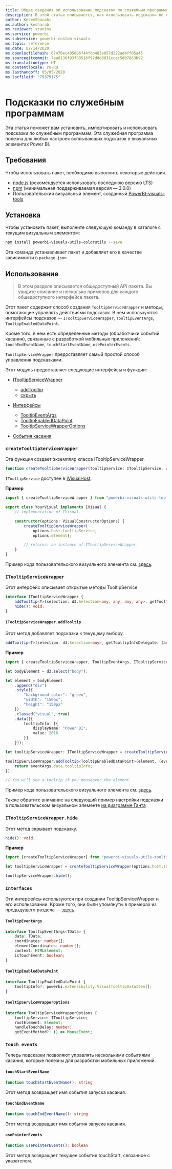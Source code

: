 ```yaml
---
title: Общие сведения об использовании подсказок по служебным программам в визуальном элементе Power BI
description: В этой статье описывается, как использовать подсказки по служебным программам для упрощения настройки всплывающих подсказок для визуальных элементов Power BI
author: KesemSharabi
ms.author: kesharab
ms.reviewer: sranins
ms.service: powerbi
ms.subservice: powerbi-custom-visuals
ms.topic: reference
ms.date: 02/14/2020
ms.openlocfilehash: 67470ec405806f44fdb483e857d222ad4ff05a45
ms.sourcegitcommit: 7aa0136f93f88516f97ddd8031ccac5d07863b92
ms.translationtype: HT
ms.contentlocale: ru-RU
ms.lasthandoff: 05/05/2020
ms.locfileid: "79379175"
---
```

# <a name="tooltip-utils"></a>Подсказки по служебным программам
Эта статья поможет вам установить, импортировать и использовать подсказки по служебным программам. Эта служебная программа полезна для любых настроек всплывающих подсказок в визуальных элементах Power BI.

## <a name="requirements"></a>Требования
Чтобы использовать пакет, необходимо выполнить некоторые действия.
* [node.js](https://nodejs.org) (рекомендуется использовать последнюю версию LTS)
* [npm](https://www.npmjs.com/) (минимальная поддерживаемая версия — 3.0.0)
* Пользовательский визуальный элемент, созданный [PowerBI-visuals-tools](https://www.npmjs.com/package/powerbi-visuals-tools)

## <a name="installation"></a>Установка

Чтобы установить пакет, выполните следующую команду в каталоге с текущим визуальным элементом:

```bash
npm install powerbi-visuals-utils-colorutils --save
```
Эта команда устанавливает пакет и добавляет его в качестве зависимости в ```package.json```

## <a name="usage"></a>Использование

> В этом разделе описывается общедоступный API пакета. Вы увидите описание и несколько примеров для каждого общедоступного интерфейса пакета.

Этот пакет содержит способ создания `TooltipServiceWrapper` и методы, помогающие управлять действиями подсказок. В нем используются интерфейсы подсказок — `ITooltipServiceWrapper`, `TooltipEventArgs`, `TooltipEnabledDataPoint`. 

Кроме того, в нем есть определенные методы (обработчики событий касания), связанные с разработкой мобильных приложений: `touchEndEventName`, `touchStartEventName`, `usePointerEvents`.

`TooltipServiceWrapper` предоставляет самый простой способ управления подсказками.

Этот модуль предоставляет следующие интерфейсы и функции:
* [ITooltipServiceWrapper](#itooltipservicewrapper)
  * [addTooltip](#itooltipservicewrapperaddtooltip)
  * [скрыть](#itooltipservicewrapperhide)

* [Интерфейсы](#interfaces)
  * [TooltipEventArgs](#tooltipeventargs)
  * [TooltipEnabledDataPoint](#tooltipenableddatapoint)
  * [TooltipServiceWrapperOptions](#tooltipservicewrapperoptions)
* [События касания](#touch-events)

### `createTooltipServiceWrapper`
Эта функция создает экземпляр класса ITooltipServiceWrapper.

```typescript
function createTooltipServiceWrapper(tooltipService: ITooltipService, rootElement: Element, handleTouchDelay?: number,  getEventMethod?: () => MouseEvent): ITooltipServiceWrapper;
```

```ITooltipService``` доступен в [IVisualHost](https://github.com/microsoft/PowerBI-visuals-tools/blob/master/templates/visuals/.api/v2.6.0/PowerBI-visuals.d.ts#L1335).

**Пример**

```typescript
import { createTooltipServiceWrapper } from "powerbi-visuals-utils-tooltiputils";

export class YourVisual implements IVisual {
    // implementation of IVisual.

    constructor(options: VisualConstructorOptions) {
        createTooltipServiceWrapper(
            options.host.tooltipService,
            options.element);

        // returns: an instance of ITooltipServiceWrapper.
    }
}
```

Пример кода пользовательского визуального элемента см. [здесь](https://github.com/microsoft/powerbi-visuals-gantt/blob/master/src/gantt.ts#L391).

### `ITooltipServiceWrapper`
Этот интерфейс описывает открытые методы TooltipService

```typescript
interface ITooltipServiceWrapper {
    addTooltip<T>(selection: d3.Selection<any, any, any, any>, getTooltipInfoDelegate: (args: TooltipEventArgs<T>) => powerbi.extensibility.VisualTooltipDataItem[], getDataPointIdentity?: (args: TooltipEventArgs<T>) => powerbi.visuals.ISelectionId, reloadTooltipDataOnMouseMove?: boolean): void;
    hide(): void;
}
```

#### `ITooltipServiceWrapper.addTooltip`

Этот метод добавляет подсказки к текущему выбору.

```typescript
addTooltip<T>(selection: d3.Selection<any>, getTooltipInfoDelegate: (args: TooltipEventArgs<T>) => VisualTooltipDataItem[], getDataPointIdentity?: (args: TooltipEventArgs<T>) => ISelectionId, reloadTooltipDataOnMouseMove?: boolean): void;
```

**Пример**

```typescript
import { createTooltipServiceWrapper, TooltipEventArgs, ITooltipServiceWrapper, TooltipEnabledDataPoint } from "powerbi-visuals-utils-tooltiputils";

let bodyElement = d3.select("body");

let element = bodyElement
    .append("div")
    .style({
        "background-color": "green",
        "width": "150px",
        "height": "150px"
    })
    .classed("visual", true)
    .data([{
        tooltipInfo: [{
            displayName: "Power BI",
            value: 2016
        }]
    }]);

let tooltipServiceWrapper: ITooltipServiceWrapper = createTooltipServiceWrapper(tooltipService, bodyElement.get(0)); // tooltipService is from the IVisualHost.

tooltipServiceWrapper.addTooltip<TooltipEnabledDataPoint>(element, (eventArgs: TooltipEventArgs<TooltipEnabledDataPoint>) => {
    return eventArgs.data.tooltipInfo;
});

// You will see a tooltip if you mouseover the element.
```

Пример кода пользовательского визуального элемента см. [здесь](https://github.com/microsoft/powerbi-visuals-gantt/blob/master/src/gantt.ts#L2931).

Также обратите внимание на следующий пример настройки подсказки в пользовательском визуальном элементе [на диаграмме Ганта](https://github.com/microsoft/powerbi-visuals-gantt/blob/master/src/gantt.ts#L573-L648)

### `ITooltipServiceWrapper.hide`

Этот метод скрывает подсказку.

```typescript
hide(): void;
```

**Пример**

```typescript
import {createTooltipServiceWrapper} from "powerbi-visuals-utils-tooltiputils";

let tooltipServiceWrapper = createTooltipServiceWrapper(options.host.tooltipService, options.element); // options are from the VisualConstructorOptions.

tooltipServiceWrapper.hide();
```
### `Interfaces`
Эти интерфейсы используются при создании TooltipServiceWrapper и его использовании. Кроме того, они были упомянуты в примерах из предыдущего раздела — [здесь](#itooltipservicewrapperaddtooltip).

#### `TooltipEventArgs`
```typescript
interface TooltipEventArgs<TData> {
    data: TData;
    coordinates: number[];
    elementCoordinates: number[];
    context: HTMLElement;
    isTouchEvent: boolean;
}
```

#### `TooltipEnabledDataPoint`
```typescript
interface TooltipEnabledDataPoint {
    tooltipInfo?: powerbi.extensibility.VisualTooltipDataItem[];
}
```

#### `TooltipServiceWrapperOptions`
```typescript
interface TooltipServiceWrapperOptions {
    tooltipService: ITooltipService;
    rootElement: Element;
    handleTouchDelay: number;
    getEventMethod?: () => MouseEvent;
```

### `Touch events`

Теперь подсказки позволяют управлять несколькими событиями касания, которые полезны для разработки мобильных приложений.

#### `touchStartEventName`
```typescript
function touchStartEventName(): string
```
Этот метод возвращает имя события запуска касания.

#### `touchEndEventName`
```typescript
function touchEndEventName(): string
```
Этот метод возвращает имя события запуска касания.

#### `usePointerEvents`
```typescript
function usePointerEvents(): boolean
```
Этот метод возвращает текущее событие touchStart, связанное с указателем.
